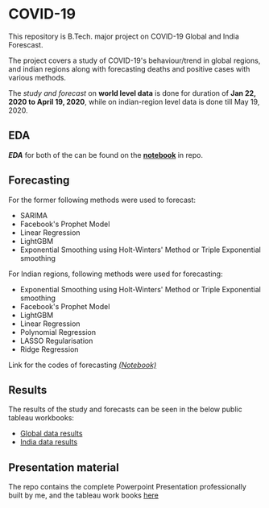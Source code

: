 # COVID-19
This repository is B.Tech. major project on COVID-19 Global and India Forescast.

The project covers a study of COVID-19's behaviour/trend in global regions, and indian regions along with forecasting deaths and positive cases with various methods. 

The *study and forecast* on **world level data** is done for duration of **Jan 22, 2020 to April 19, 2020**, while on indian-region level data is done till May 19, 2020.

## EDA
***EDA*** for both of the can be found on the **[notebook](https://github.com/G-akki26/COVID-19/blob/master/COVID_19.ipynb)** in repo.

## Forecasting
For the former following methods were used to forecast:
  - SARIMA
  - Facebook's Prophet Model
  - Linear Regression
  - LightGBM
  - Exponential Smoothing using Holt-Winters' Method or Triple Exponential smoothing

For Indian regions, following methods were used for forecasting:
  - Exponential Smoothing using Holt-Winters' Method or Triple Exponential smoothing
  - Facebook's Prophet Model
  - LightGBM
  - Linear Regression
  - Polynomial Regression
  - LASSO Regularisation
  - Ridge Regression

Link for the codes of forecasting *[(Notebook)](https://github.com/G-akki26/COVID-19/blob/master/COVID_19.ipynb)*

## Results
The results of the study and forecasts can be seen in the below public tableau workbooks:
  - [Global data results](https://public.tableau.com/profile/akshay.gidwani#!/vizhome/global_results/Dashboard1)
  - [India data results](https://public.tableau.com/profile/akshay.gidwani#!/vizhome/India_results/Dashboard2)

## Presentation material
The repo contains the complete Powerpoint Presentation professionally built by me, and the tableau work books [here](https://github.com/G-akki26/COVID-19/tree/master/Presentation%20-%20Final)
